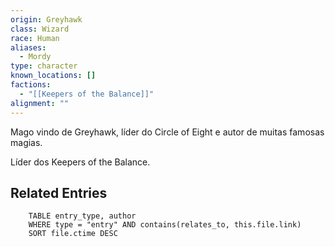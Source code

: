 ```yaml
---
origin: Greyhawk
class: Wizard
race: Human
aliases:
  - Mordy
type: character
known_locations: []
factions:
  - "[[Keepers of the Balance]]"
alignment: ""
---
```

Mago vindo de Greyhawk, líder do Circle of Eight e autor de muitas famosas magias.

Líder dos Keepers of the Balance.

<!-- DYNAMIC:related-entries -->

## Related Entries

```dataview
    TABLE entry_type, author
    WHERE type = "entry" AND contains(relates_to, this.file.link)
    SORT file.ctime DESC
```

<!-- /DYNAMIC -->